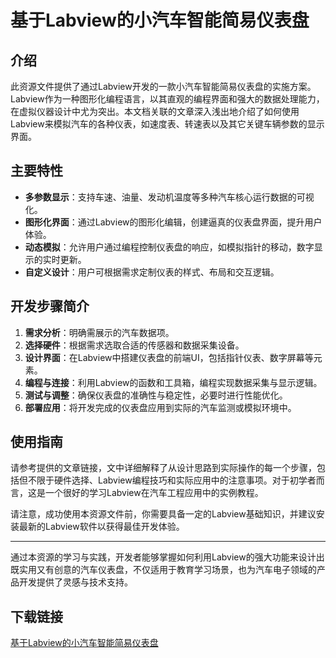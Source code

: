 # 基于Labview的小汽车智能简易仪表盘

## 介绍

此资源文件提供了通过Labview开发的一款小汽车智能简易仪表盘的实施方案。Labview作为一种图形化编程语言，以其直观的编程界面和强大的数据处理能力，在虚拟仪器设计中尤为突出。本文档关联的文章深入浅出地介绍了如何使用Labview来模拟汽车的各种仪表，如速度表、转速表以及其它关键车辆参数的显示界面。

## 主要特性

- **多参数显示**：支持车速、油量、发动机温度等多种汽车核心运行数据的可视化。
- **图形化界面**：通过Labview的图形化编辑，创建逼真的仪表盘界面，提升用户体验。
- **动态模拟**：允许用户通过编程控制仪表盘的响应，如模拟指针的移动，数字显示的实时更新。
- **自定义设计**：用户可根据需求定制仪表的样式、布局和交互逻辑。
  
## 开发步骤简介

1. **需求分析**：明确需展示的汽车数据项。
2. **选择硬件**：根据需求选取合适的传感器和数据采集设备。
3. **设计界面**：在Labview中搭建仪表盘的前端UI，包括指针仪表、数字屏幕等元素。
4. **编程与连接**：利用Labview的函数和工具箱，编程实现数据采集与显示逻辑。
5. **测试与调整**：确保仪表盘的准确性与稳定性，必要时进行性能优化。
6. **部署应用**：将开发完成的仪表盘应用到实际的汽车监测或模拟环境中。

## 使用指南

请参考提供的文章链接，文中详细解释了从设计思路到实际操作的每一个步骤，包括但不限于硬件选择、Labview编程技巧和实际应用中的注意事项。对于初学者而言，这是一个很好的学习Labview在汽车工程应用中的实例教程。

请注意，成功使用本资源文件前，你需要具备一定的Labview基础知识，并建议安装最新的Labview软件以获得最佳开发体验。

---

通过本资源的学习与实践，开发者能够掌握如何利用Labview的强大功能来设计出既实用又有创意的汽车仪表盘，不仅适用于教育学习场景，也为汽车电子领域的产品开发提供了灵感与技术支持。

## 下载链接

[基于Labview的小汽车智能简易仪表盘](https://pan.quark.cn/s/bece5f88652a)